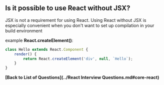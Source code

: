 ## Is it possible to use React without JSX?
JSX is not a requirement for using React. Using React without JSX is especially convenient when you don't want to set up compilation in your build environment

example **React.createElement()**:
```javascript
class Hello extends React.Component {
    render() {
        return React.createElement('div', null, `Hello`);
    }
}
```

**[Back to List of Questions](../React Interview Questions.md#core-react)**